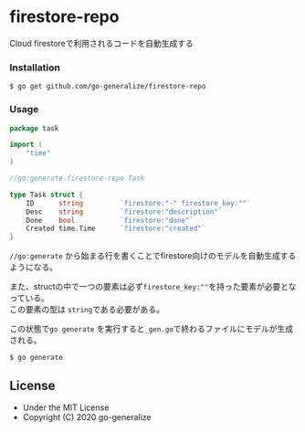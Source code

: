# firestore-repo

Cloud firestoreで利用されるコードを自動生成する

### Installation
```console
$ go get github.com/go-generalize/firestore-repo
```

### Usage

```go
package task

import (
	"time"
)

//go:generate firestore-repo Task

type Task struct {
	ID      string         `firestore:"-" firestore_key:""`
	Desc    string         `firestore:"description"`
	Done    bool           `firestore:"done"`
	Created time.Time      `firestore:"created"`
}
```
`//go:generate` から始まる行を書くことでfirestore向けのモデルを自動生成するようになる。

また、structの中で一つの要素は必ず`firestore_key:""`を持った要素が必要となっている。  
この要素の型は `string`である必要がある。

この状態で`go generate` を実行すると`_gen.go`で終わるファイルにモデルが生成される。
```commandline
$ go generate
```

## License
- Under the MIT License
- Copyright (C) 2020 go-generalize